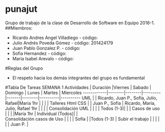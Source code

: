 # punajut
Grupo de trabajo de la clase de Desarrollo de Software en Equipo 2016-1.
##Miembros:
* Ricardo Andres Angel Villadiego - código:
* Julio Andrés Poveda Gómez - código: 201424179
* Juan Pablo Gonzalez P. - código:
* Sofia Hernandez - código:
* Maria Isabel Arevalo - código:
 

#Reglas del Grupo
* El respeto hacia los demás integrantes del grupo es fundamental

#Tabla De Tareas SEMANA 1
Actividades | Duración |Viernes | Sabado | Domingo | Lunes | Martes | Miercoles 
------------|--------|--------|---------|-------|--------|----------|----------
UML      |        | Ricardo, Juan P., Sofía, Julio, Rafael|Maria 1hr         |       |        |          |
Talleres Html CSS |       | Juan P., Sofía | Ricardo, María, Julio, Rafael 1hr |         |       |        |
Consolidación UML |       |        |         | Todos (1-3)|       |        |
Casos de uso |       |        |         |María 1hr | Individual (Todos)|          |                        
Consolidación casos de Uso |       |        |         |    Sofía  |       |Todos (1-3)            |
Subir el trabajo |       |        |         |          |       | Juan P.             |
